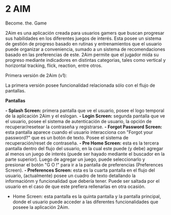 # 2 AIM
Become. the. Game

2Aim es una aplicación creada para usuarios gamers que buscan progresar sus habilidades en los diferentes juegos de interés.
Esta posee un sistema de gestión de progreso basado en rutinas y entrenamientos que el usuario puede organizar a conveniencia, sumado a un sistema de recomendaciones basado en las preferencias de este.
2Aim permite que el jugador mida su progreso mediante indicadores en distintas categorias, tales como vertical y horizontal tracking, flick, reaction, entre otros.

Primera versión de 2Aim (v1):

La primera versión posee funcionalidad relacionada sólo con el flujo de pantallas.

**Pantallas**

**- Splash Screen:** primera pantalla que ve el usuario, posee el logo temporal de la aplicación 2Aim y el eslogan.
**- Login Screen:** segunda pantalla que ve el usuario, posee el sistema de autenticación de usuario, la opción de recuperar/resetear la contraseña y registrarse.
**- Forgot Password Screen:** esta pantalla aparece cuando el usuario interacciona con "Forgot your password?" que es un botón de texto. Posee el sistema de recuperación/reset de contraseña.
**- Pre Home Screen:** esta es la tercera pantalla dentro del flujo del usuario, en la cual este puede (y debe) agregar al menos un juego de interés (puede ser hayado mediante el buscador en la parte superior). Luego de agregar un juego, puede seleccionarlo y presionar el botón "G O !" para ir a la pantalla de preferencias (Preferences Screen).
**- Preferences Screen:** esta es la cuarta pantalla en el flujo del usuario, (actualmente) posee un cuadro de texto detallando la informaciónm y funcionalidad que debería tener. Puede ser saltada por el usuario en el caso de que este prefiera rellenarlas en otra ocasión.
- Home Screen: esta pantalla es la quinta pantalla y la pantalla principal, donde el usuario puede acceder a las diferentes funcionalidades que poseee la aplicación 2Aim.

